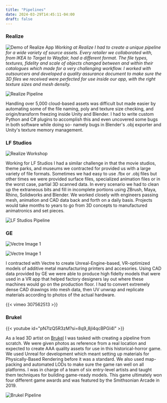 ```yaml
---
title: "Pipelines"
date: 2024-03-29T14:45:11-04:00
draft: false
---
```


### Realize
![Demo of Realize App](/images/gifs/realize_demo.gif)
*Working at Realize I had to create a unique pipeline for a wide variety of source assets. Every retailer we collaborated with, from IKEA to Target to Wayfair, had a different format. The file types, textures, fidelity and scale of objects changed between and within their catalogues which made for a very challenging workflow. I worked with outsourcers and developed a quality assurance document to make sure the 3D files we received were perfected for use inside our app, with the right texture sizes and mesh density.*

![Realize Pipeline](/images/pipeline_realize.png)

Handling over 5,000 cloud-based assets was difficult but made easier by automating some of the file naming, poly and texture size checking, and origin/transform freezing inside Unity and Blender. I had to write custom Python and C# plugins to accomplish this and even uncovered some bugs in both software while doing so- namely bugs in Blender's .obj exporter and Unity's texture memory management.

### LF Studios

![Realize Workshop](/images/pipeline_lf_extra.jpg)

Working for LF Studios I had a similar challenge in that the movie studios, theme parks, and museums we contracted for provided us with a large variety of file formats. Sometimes we had easy to use .fbx or .obj files but other times we were provided surface files, specialized animation files or in the worst case, partial 3D scanned data. In every scenario we had to clean up the extraneous bits and fill in incomplete portions using ZBrush, Maya, Rhino, Solidworks and Blender. We worked closely with engineers passing mesh, animation and CAD data back and forth on a daily basis. Projects would take months to years to go from 3D concepts to manufactured animatronics and set pieces.

![LF Studios Pipeline](/images/pipeline_lf.png)

### GE

![Vectre Image 1](/images/vectre_1.jpg)

![Vectre Image 1](/images/vectre_2.jpg)

I contracted with Vectre to create Unreal-Engine-based, VR-optimized models of additive metal manufacturing printers and accesories. Using CAD data provided by GE we were able to produce high fidelty models that were used in a VR app that helped factory designers lay out where these machines would go on the production floor. I had to convert extremely dense CAD drawings into mesh data, then UV unwrap and replicate materials according to photos of the actual hardware.

{{< vimeo 307562513 >}}

### Brukel

{{< youtube id="pN7lzQ5R3zM?si=8q9_8jl4qcBPGI4l" >}}

As a lead 3D artist on [Brukel](https://store.steampowered.com/app/1073900/Brukel/) I was tasked with creating a pipeline from scratch. We were given photos as reference from a real location and expected to create AAA quality assets for use in this historical-horror game. We used Unreal for development which meant setting up materials for Physically-Based Rendering before it was a standard. We also used map-packing and automated LODs to make sure the game ran well on all platforms. I was in charge of a team of six entry-level artists and taught them techniques for building game-ready models. This game ultimately won four different game awards and was featured by the Smithsonian Arcade in 2019.

![Brukel Pipeline](/images/pipeline_brukel.png)

